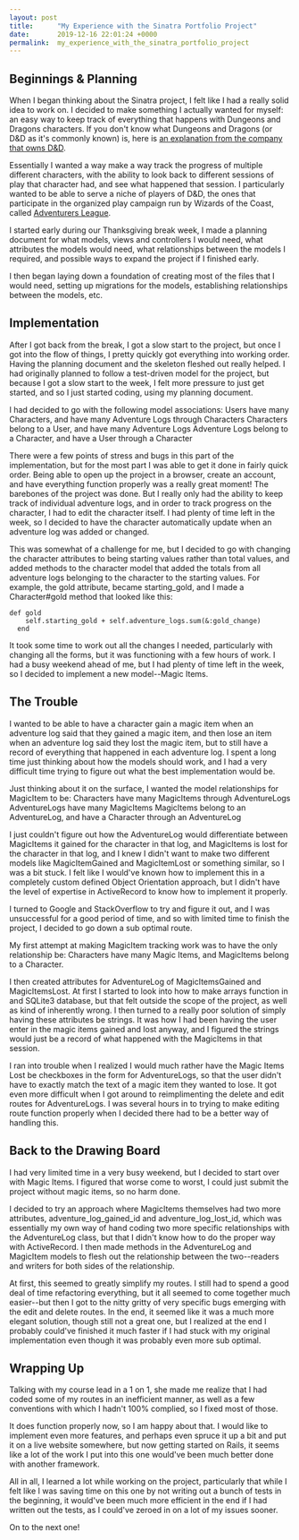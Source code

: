 ```yaml
---
layout: post
title:      "My Experience with the Sinatra Portfolio Project"
date:       2019-12-16 22:01:24 +0000
permalink:  my_experience_with_the_sinatra_portfolio_project
---
```


## Beginnings & Planning
When I began thinking about the Sinatra project, I felt like I had a really solid idea to work on. I decided to make something I actually wanted for myself: an easy way to keep track of everything that happens with Dungeons and Dragons characters. If you don't know what Dungeons and Dragons (or D&D as it's commonly known) is, here is [an explanation from the company that owns D&D](https://dnd.wizards.com/dungeons-and-dragons/what-is-dd).

Essentially I wanted a way make a way track the progress of multiple different characters, with the ability to look back to different sessions of play that character had, and see what happened that session. I particularly wanted to be able to serve a niche of players of D&D, the ones that participate in the organized play campaign run by Wizards of the Coast, called [Adventurers League](https://dndadventurersleague.org/start-here/).

I started early during our Thanksgiving break week, I made a planning document for what models, views and controllers I would need, what attributes the models would need, what relationships between the models I required, and possible ways to expand the project if I finished early. 

I then began laying down a foundation of creating most of the files that I would need, setting up migrations for the models, establishing relationships between the models, etc.

## Implementation

After I got back from the break, I got a slow start to the project, but once I got into the flow of things, I pretty quickly got everything into working order. Having the planning document and the skeleton fleshed out really helped. I had originally planned to follow a test-driven model for the project, but because I got a slow start to the week, I felt more pressure to just get started, and so I just started coding, using my planning document.

I had decided to go with the following model associations:
Users have many Characters, and have many Adventure Logs through Characters
Characters belong to a User, and have many Adventure Logs
Adventure Logs belong to a Character, and have a User through a Character

There were a few points of stress and bugs in this part of the implementation, but for the most part I was able to get it done in fairly quick order. Being able to open up the project in a browser, create an account, and have everything function properly was a really great moment! The barebones of the project was done. But I really only had the ability to keep track of individual adventure logs, and in order to track progress on the character, I had to edit the character itself. I had plenty of time left in the week, so I decided to have the character automatically update when an adventure log was added or changed. 

This was somewhat of a challenge for me, but I decided to go with changing the character attributes to being starting values rather than total values, and added methods to the character model that added the totals from all adventure logs belonging to the character to the starting values. For example, the gold attribute, became starting_gold, and I made a Character#gold method that looked like this:
```
def gold
    self.starting_gold + self.adventure_logs.sum(&:gold_change)
  end
```
It took some time to work out all the changes I needed, particularly with changing all the forms, but it was functioning with a few hours of work. I had a busy weekend ahead of me, but I had plenty of time left in the week, so I decided to implement a new model--Magic Items.

## The Trouble
I wanted to be able to have a character gain a magic item when an adventure log said that they gained a magic item, and then lose an item when an adventure log said they lost the magic item, but to still have a record of everything that happened in each adventure log. I spent a long time just thinking about how the models should work, and I had a very difficult time trying to figure out what the best implementation would be.

Just thinking about it on the surface, I wanted the model relationships for MagicItem to be:
Characters have many MagicItems through AdventureLogs
AdventureLogs have many MagicItems
MagicItems belong to an AdventureLog, and have a Character through an AdventureLog

I just couldn't figure out how the AdventureLog would differentiate between MagicItems it gained for the character in that log, and MagicItems is lost for the character in that log, and I knew I didn't want to make two different models like MagicItemGained and MagicItemLost or something similar, so I was a bit stuck. I felt like I would've known how to implement this in a completely custom defined Object Orientation approach, but I didn't have the level of expertise in ActiveRecord to know how to implement it properly.

I turned to Google and StackOverflow to try and figure it out, and I was unsuccessful for a good period of time, and so with limited time to finish the project, I decided to go down a sub optimal route.

My first attempt at making MagicItem tracking work was to have the only relationship be:
Characters have many Magic Items, and MagicItems belong to a Character.

I then created attributes for AdventureLog of MagicItemsGained and MagicItemsLost. At first I started to look into how to make arrays function in and SQLite3 database, but that felt outside the scope of the project, as well as kind of inherently wrong. I then turned to a really poor solution of simply having these attributes be strings. It was how I had been having the user enter in the magic items gained and lost anyway, and I figured the strings  would just be a record of what happened with the MagicItems in that session. 

I ran into trouble when I realized I would much rather have the Magic Items Lost be checkboxes in the form for AdventureLogs, so that the user didn't have to exactly match the text of a magic item they wanted to lose. It got even more difficult when I got around to reimplimenting the delete and edit routes for AdventureLogs. I was several hours in to trying to make editing route function properly when I decided there had to be a better way of handling this.

## Back to the Drawing Board
I had very limited time in a very busy weekend, but I decided to start over with Magic Items. I figured that worse come to worst, I could just submit the project without magic items, so no harm done.

I decided to try an approach where MagicItems themselves had two more attributes, adventure_log_gained_id and adventure_log_lost_id, which was essentially my own way of hand coding two more specific relationships with the AdventureLog class, but that I didn't know how to do the proper way with ActiveRecord. I then made methods in the AdventureLog and MagicItem models to flesh out the relationship between the two--readers and writers for both sides of the relationship.

At first, this seemed to greatly simplify my routes. I still had to spend a good deal of time refactoring everything, but it all seemed to come together much easier--but then I got to the nitty gritty of very specific bugs emerging with the edit and delete routes. In the end, it seemed like it was a much more elegant solution, though still not a great one, but I realized at the end I probably could've finished it much faster if I had stuck with my original implementation even though it was probably even more sub optimal.

## Wrapping Up
Talking with my course lead in a 1 on 1, she made me realize that I had coded some of my routes in an inefficient manner, as well as a few conventions with which I hadn't 100% complied, so I fixed most of those.

It does function properly now, so I am happy about that. I would like to implement even more features, and perhaps even spruce it up a bit and put it on a live website somewhere, but now getting started on Rails, it seems like a lot of the work I put into this one would've been much better done with another framework. 

All in all, I learned a lot while working on the project, particularly that while I felt like I was saving time on this one by not writing out a bunch of tests in the beginning, it would've been much more efficient in the end if I had written out the tests, as I could've zeroed in on a lot of my issues sooner.

On to the next one!
